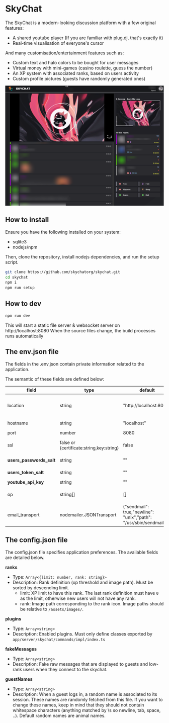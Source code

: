 # SkyChat

The SkyChat is a modern-looking discussion platform with a few original features:
- A shared youtube player (If you are familiar with plug.dj, that's exactly it)
- Real-time visualisation of everyone's cursor

And many customisation/entertainment features such as:
- Custom text and halo colors to be bought for user messages
- Virtual money with mini-games (casino roulette, guess the number)
- An XP system with associated ranks, based on users activity
- Custom profile pictures (guests have randomly generated ones)

<img src="./doc/screenshot.png">

## How to install

Ensure you have the following installed on your system:
- sqlite3
- nodejs/npm

Then, clone the repository, install nodejs dependencies, and run the setup script.

```bash
git clone https://github.com/skychatorg/skychat.git
cd skychat
npm i
npm run setup
```

## How to dev

```bash
npm run dev
```

This will start a static file server & websocket server on http://localhost:8080
When the source files change, the build processes runs automatically

## The env.json file

The fields in the .env.json contain private information related to the application.

The semantic of these fields are defined below:


| field                    | type                                      | default                                                           | semantic                                                                                            |
|--------------------------|-------------------------------------------|-------------------------------------------------------------------|-----------------------------------------------------------------------------------------------------|
| location                 | string                                    | "http://localhost:8080"                                           | Server location, i.e. what user need to put in their browser to access your app                     |
| hostname                 | string                                    | "localhost"                                                       | Hostname the server will listen to                                                                  |
| port                     | number                                    | 8080                                                              | Server port                                                                                         |
| ssl                      | false or {certificate:string,key:string}  | false                                                             | SSL configuration (paths to certificate and key files). Use false if SSL is disabled.               |
| **users_passwords_salt** | string                                    | ""                                                                | Password salt. MUST be set manually.                                                                |
| **users_token_salt**     | string                                    | ""                                                                | Token salt. MUST be set manually.                                                                   |
| **youtube_api_key**      | string                                    | ""                                                                | Youtube api key                                                                                     |
| op                       | string[]                                  | []                                                                | OP usernames. OP usernames can use the /setright command.                                           |
| email_transport          | nodemailer.JSONTransport                  | {"sendmail": true,"newline": "unix","path": "/usr/sbin/sendmail"} | Value given to [nodemailer.createTransport](https://nodemailer.com/about/) to initialize the mailer |


## The config.json file

The config.json file specifies application preferences. The available fields are detailed below.

**ranks**

- Type: `Array<{limit: number, rank: string}>`
- Description: Rank definition (xp threshold and image path). Must be sorted by descending limit.
  - limit: XP limit to have this rank. The last rank definition must have `0` as the limit, otherwise new users will not have any rank.
  - rank: Image path corresponding to the rank icon. Image paths should be relative to `/assets/images/`.


**plugins**

- Type: `Array<string>`
- Description: Enabled plugins. Must only define classes exported by `app/server/skychat/commands/impl/index.ts`


**fakeMessages**

- Type: `Array<string>`
- Description: Fake raw messages that are displayed to guests and low-rank users when they connect to the skychat. 


**guestNames**

- Type: `Array<string>`
- Description: When a guest logs in, a random name is associated to its session. These names are randomly fetched from this file. If you want to change these names, keep in mind that they should not contain whitespace characters (anything matched by \s so newline, tab, space, ..). Default random names are animal names.
